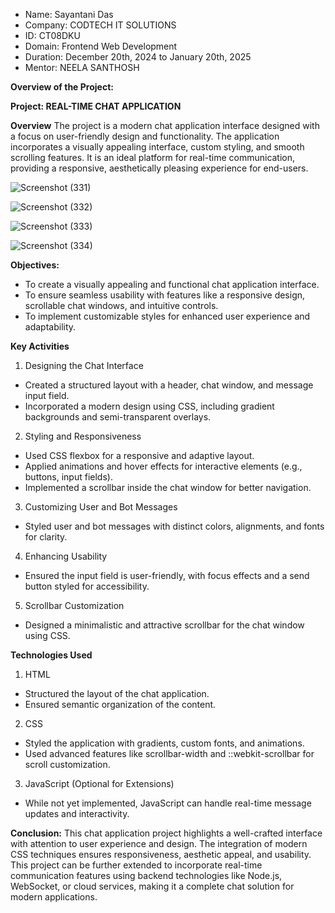 * Name: Sayantani Das
* Company: CODTECH IT SOLUTIONS
* ID: CT08DKU
* Domain: Frontend Web Development
* Duration: December 20th, 2024 to January 20th, 2025
* Mentor: NEELA SANTHOSH

**Overview of the Project:**

**Project: REAL-TIME CHAT APPLICATION**

**Overview**
The project is a modern chat application interface designed with a focus on user-friendly design and functionality. The application incorporates a visually appealing interface, custom styling, and smooth scrolling features. It is an ideal platform for real-time communication, providing a responsive, aesthetically pleasing experience for end-users.

![Screenshot (331)](https://github.com/user-attachments/assets/9f39dfec-11e7-4111-85f2-acf9942f0031)

![Screenshot (332)](https://github.com/user-attachments/assets/e9b78cf6-5b57-4014-8868-ff792edb1984)

![Screenshot (333)](https://github.com/user-attachments/assets/4a2c1c39-51f6-4f0e-bf60-603a583212e0)

![Screenshot (334)](https://github.com/user-attachments/assets/e199475c-dbd1-4d67-9d04-863bd0d61990)

**Objectives:**
 * To create a visually appealing and functional chat application interface.
 * To ensure seamless usability with features like a responsive design, scrollable chat windows, and intuitive controls.
 * To implement customizable styles for enhanced user experience and adaptability.

**Key Activities**
1) Designing the Chat Interface
 * Created a structured layout with a header, chat window, and message input field.
 * Incorporated a modern design using CSS, including gradient backgrounds and semi-transparent overlays.

2) Styling and Responsiveness
 * Used CSS flexbox for a responsive and adaptive layout.
 * Applied animations and hover effects for interactive elements (e.g., buttons, input fields).
 * Implemented a scrollbar inside the chat window for better navigation.

3) Customizing User and Bot Messages
 * Styled user and bot messages with distinct colors, alignments, and fonts for clarity.

4) Enhancing Usability
 * Ensured the input field is user-friendly, with focus effects and a send button styled for accessibility.

5) Scrollbar Customization
 * Designed a minimalistic and attractive scrollbar for the chat window using CSS.

**Technologies Used**
1) HTML
 * Structured the layout of the chat application.
 * Ensured semantic organization of the content.

2) CSS
 * Styled the application with gradients, custom fonts, and animations.
 * Used advanced features like scrollbar-width and ::webkit-scrollbar for scroll customization.

3) JavaScript (Optional for Extensions)
 * While not yet implemented, JavaScript can handle real-time message updates and interactivity.

**Conclusion:**
This chat application project highlights a well-crafted interface with attention to user experience and design. The integration of modern CSS techniques ensures responsiveness, aesthetic appeal, and usability. This project can be further extended to incorporate real-time communication features using backend technologies like Node.js, WebSocket, or cloud services, making it a complete chat solution for modern applications.

